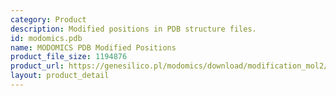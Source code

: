 ```yaml
---
category: Product
description: Modified positions in PDB structure files.
id: modomics.pdb
name: MODOMICS PDB Modified Positions
product_file_size: 1194876
product_url: https://genesilico.pl/modomics/download/modification_mol2/
layout: product_detail
---
```

